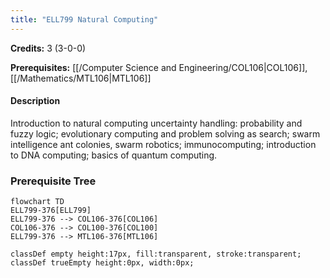 ```yaml
---
title: "ELL799 Natural Computing"
---
```

**Credits:** 3 (3-0-0)

**Prerequisites:** [[/Computer Science and Engineering/COL106|COL106]], [[/Mathematics/MTL106|MTL106]]

#### Description
Introduction to natural computing uncertainty handling: probability and fuzzy logic; evolutionary computing and problem solving as search; swarm intelligence ant colonies, swarm robotics; immunocomputing; introduction to DNA computing; basics of quantum computing.

### Prerequisite Tree

```mermaid
flowchart TD
ELL799-376[ELL799]
ELL799-376 --> COL106-376[COL106]
COL106-376 --> COL100-376[COL100]
ELL799-376 --> MTL106-376[MTL106]

classDef empty height:17px, fill:transparent, stroke:transparent;
classDef trueEmpty height:0px, width:0px;
```
